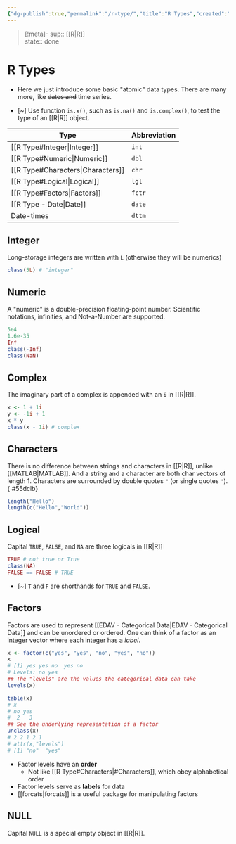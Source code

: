 ```yaml
---
{"dg-publish":true,"permalink":"/r-type/","title":"R Types","created":"2022-09-06T17:38:35","updated":"2022-12-11T18:40:45"}
---
```


> [!meta]-
sup:: [[R\|R]]  
state:: done

# R Types

- <span class="alt-check alt-check-rmk">Here we just introduce some basic "atomic" data types. There are many more, like ~~dates and~~ time series.</span>

- [~] Use function `is.x()`, such as `is.na()` and `is.complex()`, to test the type of an [[R\|R]] object.

| Type                              | Abbreviation |
| --------------------------------- | ------------ |
| [[R Type#Integer\|Integer]]       | `int`        |
| [[R Type#Numeric\|Numeric]]       | `dbl`        |
| [[R Type#Characters\|Characters]] | `chr`        |
| [[R Type#Logical\|Logical]]       | `lgl`        |
| [[R Type#Factors\|Factors]]       | `fctr`       |
| [[R Type - Date\|Date]]           | `date`       |
| Date-times                        | `dttm`       |

## Integer

Long-storage integers are written with `L` (otherwise they will be numerics)

```r
class(5L) # "integer"
```

## Numeric

A "numeric" is a double-precision floating-point number.
Scientific notations, infinities, and Not-a-Number are supported.

```r
5e4
1.6e-35
Inf
class(-Inf)
class(NaN)
```

## Complex

The imaginary part of a complex is appended with an `i` in [[R\|R]].

```r
x <- 1 + 1i
y <- -1i + 1
x * y
class(x - 1i) # complex
```

## Characters

There is no difference between strings and characters in [[R\|R]], unlike [[MATLAB\|MATLAB]].
And a string and a character are both char vectors of length 1.
Characters are surrounded by double quotes `"` (or single quotes `'`).
{ #55dclb}


```r
length("Hello")
length(c("Hello","World"))
```

## Logical

Capital `TRUE`, `FALSE`, and `NA` are three logicals in [[R\|R]]

```r
TRUE # not true or True
class(NA)
FALSE == FALSE # TRUE
```

- [~] `T` and `F` are shorthands for `TRUE` and `FALSE`.

## Factors

Factors are used to represent [[EDAV - Categorical Data\|EDAV - Categorical Data]] and can be unordered or ordered. One can think of a factor as an integer vector where each integer has a *label*.

```r
x <- factor(c("yes", "yes", "no", "yes", "no")) 
x
# [1] yes yes no  yes no 
# Levels: no yes
## The "levels" are the values the categorical data can take
levels(x)

table(x) 
# x
# no yes 
#  2   3 
## See the underlying representation of a factor
unclass(x)
# 2 2 1 2 1
# attr(x,"levels")
# [1] "no"  "yes"
```

- Factor levels have an **order**
    - Not like [[R Type#Characters\|#Characters]], which obey alphabetical order
- Factor levels serve as **labels** for data
- [[forcats\|forcats]] is a useful package for manipulating factors

## NULL

Capital `NULL` is a special empty object in [[R\|R]].
